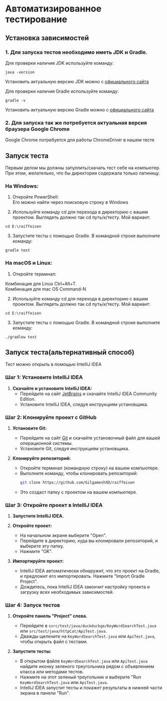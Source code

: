 # Автоматизированное тестирование

## Установка зависимостей

### 1. Для запуска тестов необходимо иметь JDK и Gradle.
Для проверки наличия JDK используйте команду:
```
java -version
```
Установить актуальную версию JDK можно с [официального сайта](https://www.oracle.com/java/technologies/downloads/#java11)

Для проверки наличия Gradle используйте команду:
```
gradle -v
```
Установить актуальную версию Gradle можно с [официального сайта](https://gradle.org/releases/)

### 2. Для запуска так же потребуется актуальная версия браузера Google Chrome

Google Chrome потребуется для работы ChromeDriver в нашем тесте

## Запуск теста

Первым делом мы должны запуллить/скачать тест себе на компьютер. При этом, желательно, что бы директория содержала только латиницу.

### На Windows:

1. Откройте PowerShell:  
Его можно найти через поисковую строку в Windows


2. Используйте команду cd для перехода в директорию с вашим проектом. Выглядеть должно так cd путь/к/тесту. Мой вариант:
```
cd E:\raiffeisen
```


3. Запустите тесты с помощью Gradle. В командной строке выполните команду:
```
gradle test
```

### На macOS и Linux:

1. Откройте терминал:

Комбинация для Linux Ctrl+Alt+T.  
Комбинация для mac OS Command-N

2. Используйте команду cd для перехода в директорию с вашим проектом. Выглядеть должно так cd путь/к/тесту. Мой вариант:
```
cd E:\raiffeisen
```

3. Запустите тесты с помощью Gradle. В командной строке выполните команду:
```
./gradlew test
```

## Запуск теста(альтернативный способ)

Тест можно открыть в помощью IntelliJ IDEA

### Шаг 1: Установите IntelliJ IDEA

1. **Скачайте и установите IntelliJ IDEA:**
    - Перейдите на сайт [JetBrains](https://www.jetbrains.com/idea/download/) и скачайте IntelliJ IDEA Community Edition.
    - Установите IntelliJ IDEA, следуя инструкциям установщика.

### Шаг 2: Клонируйте проект с GitHub

1. **Установите Git:**
    - Перейдите на сайт [Git](https://git-scm.com/) и скачайте установочный файл для вашей операционной системы.
    - Установите Git, следуя инструкциям установщика.

2. **Клонируйте репозиторий:**
    - Откройте терминал (командную строку) на вашем компьютере.
    - Выполните команду, чтобы клонировать репозиторий:
      ```bash
      git clone https://github.com/GilgameshXD/raiffeisen
      ```
    - Это создаст папку с проектом на вашем компьютере.

### Шаг 3: Откройте проект в IntelliJ IDEA

1. **Запустите IntelliJ IDEA.**

2. **Откройте проект:**
    - На начальном экране выберите "Open".
    - Перейдите в директорию, куда вы клонировали репозиторий, и выберите эту папку.
    - Нажмите "OK".

3. **Импортируйте проект:**
    - IntelliJ IDEA автоматически обнаружит, что это проект на Gradle, и предложит его импортировать. Нажмите "Import Gradle Project".
    - Дождитесь, пока IntelliJ IDEA закончит настройку проекта и загрузку всех необходимых зависимостей.

### Шаг 4: Запуск тестов

1. **Откройте панель "Project" слева.**
    - Перейдите в `ssrc/test/java/duckduckgo/KeyWordSearchTest.java` или `src/test/java/httpCat/ApiTest.java`.
    - Дважды щелкните на `KeyWordSearchTest.java` или `ApiTest.java`, чтобы открыть файл с тестами.

2. **Запустите тесты:**
    - В открытом файле `KeyWordSearchTest.java` или `ApiTest.java` найдите иконку зеленого треугольника рядом с объявлением класса или методами тестов.
    - Нажмите на этот зеленый треугольник и выберите "Run `KeyWordSearchTest.java` или `ApiTest.java`.
    - IntelliJ IDEA запустит тесты и покажет результаты в нижней части экрана в панели "Run".